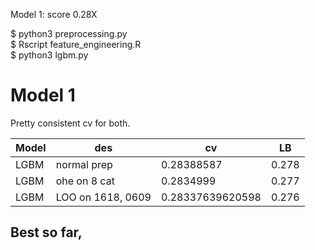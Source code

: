 Model 1: score 0.28X

$ python3 preprocessing.py 
<br>
$ Rscript feature_engineering.R
<br>
$ python3 lgbm.py 

# Model 1 

Pretty consistent cv for both. 

Model | des| cv | LB |  
--- | --- | --- | --- 
LGBM | normal prep | 0.28388587 | 0.278
LGBM | ohe on 8 cat |  0.2834999 | 0.277
LGBM | LOO on 1618, 0609 | 0.28337639620598 | 0.276


## Best so far, 

